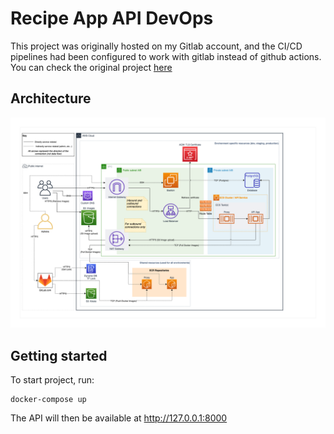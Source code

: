 # Recipe App API DevOps

This project was originally hosted on my Gitlab account, and the CI/CD pipelines had been configured to work with gitlab instead of github actions. You can check the original project [here](https://gitlab.com/hgmeza/django-recipe-api-devops)

## Architecture

<img src="./architecture.png">

## Getting started

To start project, run:

```
docker-compose up
```

The API will then be available at http://127.0.0.1:8000
